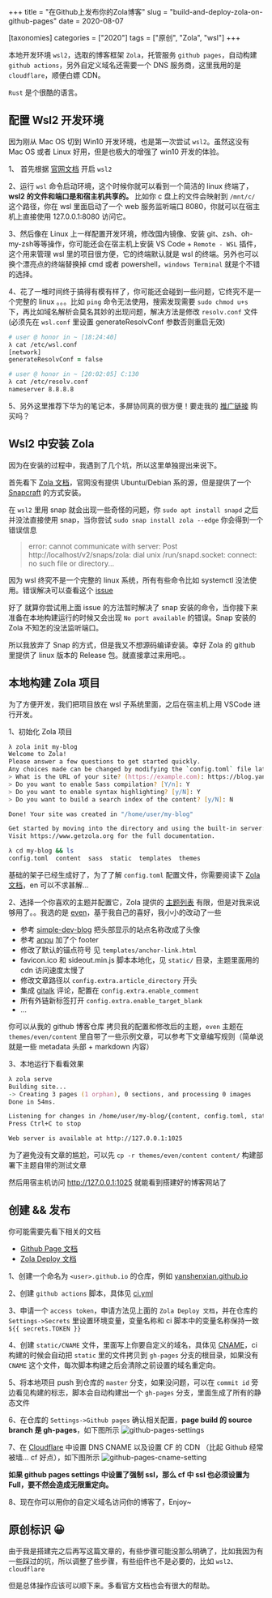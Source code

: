 +++
title = "在Github上发布你的Zola博客"
slug = "build-and-deploy-zola-on-github-pages"
date = 2020-08-07

[taxonomies]
categories = ["2020"]
tags = ["原创", "Zola", "wsl"]
+++

本地开发环境 `wsl2`，选取的博客框架 `Zola`，托管服务 `github pages`，自动构建 `github actions`，另外自定义域名还需要一个 DNS 服务商，这里我用的是 `cloudflare`，顺便白嫖 CDN。

`Rust` 是个很酷的语言。
<!-- more -->

## 配置 Wsl2 开发环境

因为刚从 Mac OS 切到 Win10 开发环境，也是第一次尝试 `wsl2`。虽然这没有 Mac OS 或者 Linux 好用，但是也极大的增强了 win10 开发的体验。

1、 首先根据 [官网文档](https://docs.microsoft.com/zh-cn/windows/wsl/install-win10) 开启 `wsl2`

2、运行 `wsl` 命令启动环境，这个时候你就可以看到一个简洁的 linux 终端了，**wsl2 的文件和端口是和宿主机共享的。** 比如你 c 盘上的文件会映射到 `/mnt/c/` 这个路径，你在 wsl 里面启动了一个 web 服务监听端口 8080，你就可以在宿主机上直接使用 127.0.0.1:8080 访问它。

3、然后像在 Linux 上一样配置开发环境，修改国内镜像、安装 git、zsh、oh-my-zsh等等操作，你可能还会在宿主机上安装 VS Code + `Remote - WSL` 插件，这个用来管理 wsl 里的项目很方便，它的终端默认就是 wsl 的终端。另外也可以换个漂亮点的终端替换掉 cmd 或者 powershell，`windows Terminal` 就是个不错的选择。

4、花了一堆时间终于搞得有模有样了，你可能还会碰到一些问题，它终究不是一个完整的 linux 。。。比如 `ping` 命令无法使用，搜索发现需要 `sudo chmod u+s` 下，再比如域名解析会莫名其妙的出现问题，解决方法是修改 `resolv.conf` 文件 (必须先在 `wsl.conf` 里设置 generateResolvConf 参数否则重启无效)
```zsh
# user @ honor in ~ [18:24:40]
λ cat /etc/wsl.conf
[network]
generateResolvConf = false

# user @ honor in ~ [20:02:05] C:130
λ cat /etc/resolv.conf
nameserver 8.8.8.8
```

5、另外这里推荐下华为的笔记本，多屏协同真的很方便！要走我的 [推广链接](https://u.jd.com/TKhRo6) 购买吗？

## Wsl2 中安装 Zola

因为在安装的过程中，我遇到了几个坑，所以这里单独提出来说下。

首先看下 [Zola 文档](https://www.getzola.org/documentation/getting-started/installation/)，官网没有提供 Ubuntu/Debian 系的源，但是提供了一个 [Snapcraft](https://snapcraft.io/install/zola/ubuntu) 的方式安装。

在 `wsl2` 里用 snap 就会出现一些奇怪的问题，你 `sudo apt install snapd` 之后并没法直接使用 snap，当你尝试 `sudo snap install zola --edge` 你会得到一个错误信息
>  error: cannot communicate with server: Post http://localhost/v2/snaps/zola: dial unix /run/snapd.socket: connect: no such file or directory...    

因为 wsl 终究不是一个完整的 linux 系统，所有有些命令比如 systemctl 没法使用。错误解决可以查看这个 [issue](https://github.com/microsoft/WSL/issues/5126#issuecomment-653715201)

好了 就算你尝试用上面 issue 的方法暂时解决了 snap 安装的命令，当你接下来准备在本地构建运行的时候又会出现 `No port available` 的错误。Snap 安装的 Zola 不知怎的没法监听端口。

所以我放弃了 Snap 的方式，但是我又不想源码编译安装。幸好 Zola 的 github 里提供了 linux 版本的 Release 包。就直接拿过来用吧。。

## 本地构建 Zola 项目

为了方便开发，我们把项目放在 wsl 子系统里面，之后在宿主机上用 VSCode 进行开发。

1、初始化 Zola 项目
```zsh
λ zola init my-blog
Welcome to Zola!
Please answer a few questions to get started quickly.
Any choices made can be changed by modifying the `config.toml` file later.
> What is the URL of your site? (https://example.com): https://blog.yanshenxian.xyz
> Do you want to enable Sass compilation? [Y/n]: Y
> Do you want to enable syntax highlighting? [y/N]: Y
> Do you want to build a search index of the content? [y/N]: N

Done! Your site was created in "/home/user/my-blog"

Get started by moving into the directory and using the built-in server: `zola serve`
Visit https://www.getzola.org for the full documentation.

λ cd my-blog && ls
config.toml  content  sass  static  templates  themes
```
基础的架子已经生成好了，为了了解 `config.toml` 配置文件，你需要阅读下 [Zola 文档](https://www.getzola.org/documentation/getting-started/configuration/)，en 可以不求甚解...

2、选择一个你喜欢的主题并配置它，Zola 提供的 [主题列表](https://www.getzola.org/themes/) 有限，但是对我来说够用了。。我选的是 [even](https://www.getzola.org/themes/even/)，基于我自己的喜好，我小小的改动了一些

- 参考 [simple-dev-blog](https://www.getzola.org/themes/simple-dev-blog/) 把头部显示的站点名称改成了头像
- 参考 [anpu](https://www.getzola.org/themes/anpu/) 加了个 footer
- 修改了默认的锚点符号 见 `templates/anchor-link.html`
- favicon.ico 和 sideout.min.js 脚本本地化，见 `static/` 目录，主题里面用的 cdn 访问速度太慢了
- 修改文章路径以 `config.extra.article_directory` 开头
- 集成 [gitalk](https://github.com/gitalk/gitalk) 评论，配置在 `config.extra.enable_comment`
- 所有外链新标签打开 `config.extra.enable_target_blank`
- ...

你可以从我的 github 博客仓库 拷贝我的配置和修改后的主题，`even` 主题在 `themes/even/content` 里自带了一些示例文章，可以参考下文章编写规则（简单说就是一些 metadata 头部 + markdown 内容）

3、本地运行下看看效果
```zsh
λ zola serve
Building site...
-> Creating 3 pages (1 orphan), 0 sections, and processing 0 images
Done in 54ms.

Listening for changes in /home/user/my-blog/{content, config.toml, static, templates, themes, sass}
Press Ctrl+C to stop

Web server is available at http://127.0.0.1:1025
```
为了避免没有文章的尴尬，可以先 `cp -r themes/even/content content/` 构建部署下主题自带的测试文章

然后用宿主机访问 http://127.0.0.1:1025 就能看到搭建好的博客网站了

## 创建 && 发布

你可能需要先看下相关的文档
- [Github Page 文档](https://docs.github.com/cn/github/working-with-github-pages/about-github-pages)
- [Zola Deploy 文档](https://github.com/shalzz/zola-deploy-action/)

1、创建一个命名为 `<user>.github.io` 的仓库，例如 [yanshenxian.github.io](https://github.com/yanshenxian/yanshenxian.github.io)  

2、创建 `github actions` 脚本，具体见 [ci.yml](https://github.com/yanshenxian/yanshenxian.github.io/blob/master/.github/workflows/ci.yml)

3、申请一个 `access token`，申请方法见上面的 `Zola Deploy 文档`，并在仓库的 `Settings->Secrets` 里设置环境变量，变量名称和 ci 脚本中的变量名称保持一致 `${{ secrets.TOKEN }}` 

4、创建 `static/CNAME` 文件，里面写上你要自定义的域名，具体见 [CNAME](https://github.com/yanshenxian/yanshenxian.github.io/blob/master/static/CNAME)，ci 构建的时候会自动把 `static` 里的文件拷贝到 `gh-pages` 分支的根目录，如果没有 `CNAME` 这个文件，每次脚本构建之后会清除之前设置的域名重定向。

5、将本地项目 push 到仓库的 `master` 分支，如果没问题，可以在 `commit id` 旁边看见构建的标志，脚本会自动构建出一个 `gh-pages` 分支，里面生成了所有的静态文件

6、在仓库的 `Settings->Github pages` 确认相关配置，**page build 的 source branch 是 gh-pages**，如下图所示
![github-pages-settings](/image/github-pages-settings.bmp)

7、在 [Cloudflare](https://dash.cloudflare.com/) 中设置 DNS CNAME 以及设置 CF 的 CDN （比起 Github 经常被墙... cf 好点），如下图所示
![github-pages-cname-setting](/image/github-pages-cname-setting.bmp)

**如果 github pages settings 中设置了强制 ssl，那么 cf 中 ssl 也必须设置为 Full，要不然会造成无限重定向。**

8、现在你可以用你的自定义域名访问你的博客了，Enjoy~

## 原创标识 😀 

由于我是搭建完之后再写这篇文章的，有些步骤可能没那么明确了，比如我因为有一些踩过的坑，所以调整了些步骤，有些组件也不是必要的，比如 `wsl2`、`cloudflare`

但是总体操作应该可以顺下来。多看官方文档也会有很大的帮助。